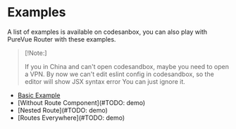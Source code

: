 # Examples

A list of examples is available on codesanbox, you can also play with PureVue Router with these examples.

> [!Note:]
>
> If you in China and can't open codesandbox, maybe you need to open a VPN.
> By now we can't edit eslint config in codesandbox, so the editor will show JSX syntax error
> You can just ignore it.

-   [Basic Example](https://codesandbox.io/s/pvrouter-example-basic-c0lp3)
-   [Without Route Component](#TODO: demo)
-   [Nested Route](#TODO: demo)
-   [Routes Everywhere](#TODO: demo)
